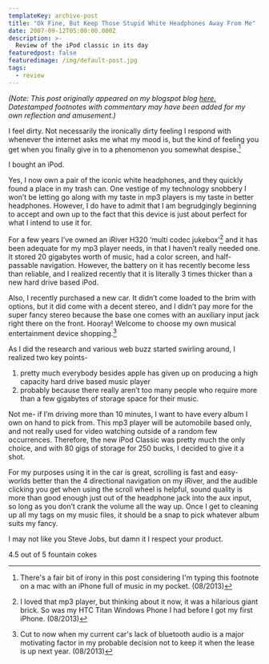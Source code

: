 ```yaml
---
templateKey: archive-post
title: "Ok Fine, But Keep Those Stupid White Headphones Away From Me"
date: 2007-09-12T05:00:00.000Z
description: >-
  Review of the iPod classic in its day
featuredpost: false
featuredimage: /img/default-post.jpg
tags:
  - review
---
```


*(Note: This post originally appeared on my blogspot blog [here.][1] Datestamped footnotes with commentary may have been added for my own reflection and amusement.)*

 [1]: http://craigtsoandso.blogspot.com/2007/09/ok-fine-but-keep-those-stupid-white.html

I feel dirty. Not necessarily the ironically dirty feeling I respond with whenever the internet asks me what my mood is, but the kind of feeling you get when you finally give in to a phenomenon you somewhat despise.[^1]

I bought an iPod.

Yes, I now own a pair of the iconic white headphones, and they quickly found a place in my trash can. One vestige of my technology snobbery I won’t be letting go along with my taste in mp3 players is my taste in better headphones. However, I do have to admit that I am begrudgingly beginning to accept and own up to the fact that this device is just about perfect for what I intend to use it for.

 [^1]: There's a fair bit of irony in this post considering I'm typing this footnote on a mac with an iPhone full of music in my pocket. (08/2013) 

For a few years I’ve owned an iRiver H320 ‘multi codec jukebox’[^2] and it has been adequate for my mp3 player needs, in that I haven’t really needed one. It stored 20 gigabytes worth of music, had a color screen, and half-passable navigation. However, the battery on it has recently become less than reliable, and I realized recently that it is literally 3 times thicker than a new hard drive based iPod.

 [^2]: I loved that mp3 player, but thinking about it now, it was a hilarious giant brick. So was my HTC Titan Windows Phone I had before I got my first iPhone. (08/2013) 

Also, I recently purchased a new car. It didn’t come loaded to the brim with options, but it did come with a decent stereo, and I didn’t pay more for the super fancy stereo because the base one comes with an auxiliary input jack right there on the front. Hooray! Welcome to choose my own musical entertainment device shopping.[^3]

 [^3]: Cut to now when my current car's lack of bluetooth audio is a major motivating factor in my probable decision not to keep it when the lease is up next year. (08/2013) 

As I did the research and various web buzz started swirling around, I realized two key points- 
1) pretty much everybody besides apple has given up on producing a high capacity hard drive based music player
2) probably because there really aren’t too many people who require more than a few gigabytes of storage space for their music.

Not me- if I’m driving more than 10 minutes, I want to have every album I own on hand to pick from. This mp3 player will be automobile based only, and not really used for video watching outside of a random few occurrences. Therefore, the new iPod Classic was pretty much the only choice, and with 80 gigs of storage for 250 bucks, I decided to give it a shot.

For my purposes using it in the car is great, scrolling is fast and easy- worlds better than the 4 directional navigation on my iRiver, and the audible clicking you get when using the scroll wheel is helpful, sound quality is more than good enough just out of the headphone jack into the aux input, so long as you don’t crank the volume all the way up. Once I get to cleaning up all my tags on my music files, it should be a snap to pick whatever album suits my fancy.

I may not like you Steve Jobs, but damn it I respect your product.

4.5 out of 5 fountain cokes